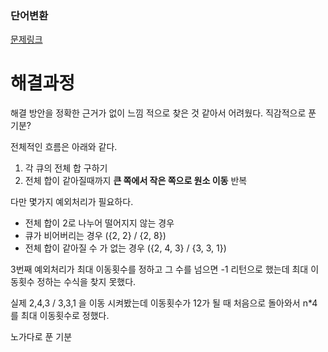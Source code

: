 ### 단어변환
[문제링크](https://school.programmers.co.kr/learn/courses/30/lessons/118667)


# 해결과정
해결 방안을 정확한 근거가 없이 느낌 적으로 찾은 것 같아서 어려웠다. 직감적으로 푼 기분?

전체적인 흐름은 아래와 같다.

1. 각 큐의 전체 합 구하기
2. 전체 합이 같아질때까지 **큰 쪽에서 작은 쪽으로 원소 이동** 반복

다만 몇가지 예외처리가 필요하다.

- 전체 합이 2로 나누어 떨어지지 않는 경우
- 큐가 비어버리는 경우 ({2, 2} / {2, 8})
- 전체 합이 같아질 수 가 없는 경우 ({2, 4, 3} / {3, 3, 1})

3번째 예외처리가 최대 이동횟수를 정하고 그 수를 넘으면 -1 리턴으로 했는데 최대 이동횟수 정하는 수식을 찾지 못했다.

실제 2,4,3 /  3,3,1 을 이동 시켜봤는데 이동횟수가 12가 될 때 처음으로 돌아와서 n*4 를 최대 이동횟수로 정했다.

노가다로 푼 기분